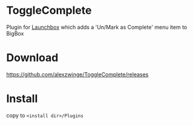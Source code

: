 ﻿# ToggleComplete
Plugin for [Launchbox](https://www.launchbox-app.com/) which adds a 'Un/Mark as Complete' menu item to BigBox

# Download
https://github.com/alexzwinge/ToggleComplete/releases

# Install
copy to `<install dir>/Plugins`
